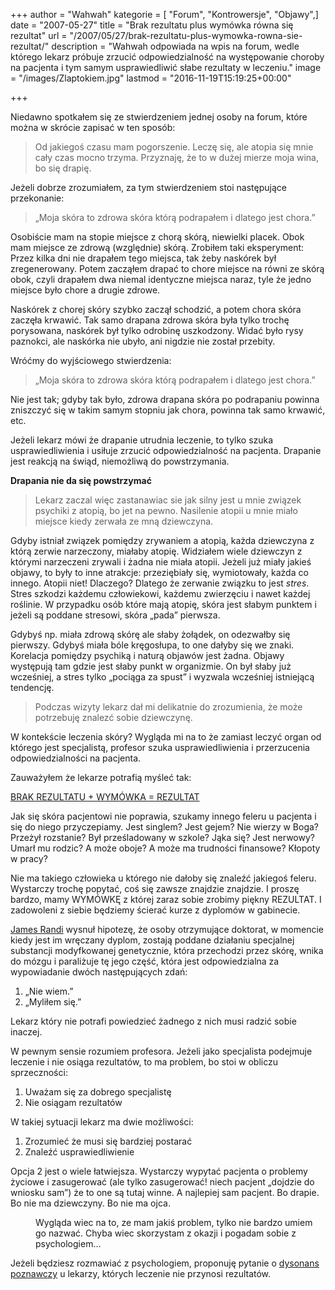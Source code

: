 +++
author = "Wahwah"
kategorie = [ "Forum", "Kontrowersje", "Objawy",]
date = "2007-05-27"
title = "Brak rezultatu plus wymówka równa się rezultat"
url = "/2007/05/27/brak-rezultatu-plus-wymowka-rowna-sie-rezultat/"
description = "Wahwah odpowiada na wpis na forum, wedle którego lekarz próbuje zrzucić odpowiedzialność na występowanie choroby na pacjenta i tym samym usprawiedliwić słabe rezultaty w leczeniu."
image = "/images/Zlaptokiem.jpg"
lastmod = "2016-11-19T15:19:25+00:00"

+++

Niedawno spotkałem się ze stwierdzeniem jednej osoby na forum, które można w skrócie zapisać w ten sposób:

> Od jakiegoś czasu mam pogorszenie. Leczę się, ale atopia się mnie cały czas mocno trzyma. Przyznaję, że to w dużej mierze moja wina, bo się drapię.

<!--more-->

Jeżeli dobrze zrozumiałem, za tym stwierdzeniem stoi następujące przekonanie:

> „Moja skóra to zdrowa skóra którą podrapałem i dlatego jest chora.”

Osobiście mam na stopie miejsce z chorą skórą, niewielki placek. Obok mam miejsce ze zdrową (względnie) skórą. Zrobiłem taki eksperyment: Przez kilka dni nie drapałem tego miejsca, tak żeby naskórek był zregenerowany. Potem zacząłem drapać to chore miejsce na równi ze skórą obok, czyli drapałem dwa niemal identyczne miejsca naraz, tyle że jedno miejsce było chore a drugie zdrowe.

Naskórek z chorej skóry szybko zaczął schodzić, a potem chora skóra zaczęła krwawić. Tak samo drapana zdrowa skóra była tylko trochę porysowana, naskórek był tylko odrobinę uszkodzony. Widać było rysy paznokci, ale naskórka nie ubyło, ani nigdzie nie został przebity.

Wróćmy do wyjściowego stwierdzenia:

> „Moja skóra to zdrowa skóra którą podrapałem i dlatego jest chora.”

Nie jest tak; gdyby tak było, zdrowa drapana skóra po podrapaniu powinna zniszczyć się w takim samym stopniu jak chora, powinna tak samo krwawić, etc.

Jeżeli lekarz mówi że drapanie utrudnia leczenie, to tylko szuka usprawiedliwienia i usiłuje zrzucić odpowiedzialność na pacjenta. Drapanie jest reakcją na świąd, niemożliwą do powstrzymania.

**Drapania nie da się powstrzymać**

> Lekarz zaczal więc zastanawiac sie jak silny jest u mnie związek psychiki z atopią, bo jet na pewno. Nasilenie atopii u mnie miało miejsce kiedy zerwała ze mną dziewczyna.

Gdyby istniał związek pomiędzy zrywaniem a atopią, każda dziewczyna z którą zerwie narzeczony, miałaby atopię. Widziałem wiele dziewczyn z którymi narzeczeni zrywali i żadna nie miała atopii. Jeżeli już miały jakieś objawy, to były to inne atrakcje: przeziębiały się, wymiotowały, każda co innego. Atopii niet! Dlaczego? Dlatego że zerwanie związku to jest _stres_. Stres szkodzi każdemu człowiekowi, każdemu zwierzęciu i nawet każdej roślinie. W przypadku osób które mają atopię, skóra jest słabym punktem i jeżeli są poddane stresowi, skóra „pada” pierwsza.

Gdybyś np. miała zdrową skórę ale słaby żołądek, on odezwałby się pierwszy. Gdybyś miała bóle kręgosłupa, to one dałyby się we znaki. Korelacja pomiędzy psychiką i naturą objawów jest żadna. Objawy występują tam gdzie jest słaby punkt w organizmie. On był słaby już wcześniej, a stres tylko „pociąga za spust” i wyzwala wcześniej istniejącą tendencję.

> Podczas wizyty lekarz dał mi delikatnie do zrozumienia, że może potrzebuję znalezć sobie dziewczynę.

W kontekście leczenia skóry? Wygląda mi na to że zamiast leczyć organ od którego jest specjalistą, profesor szuka usprawiedliwienia i przerzucenia odpowiedzialności na pacjenta.
  
Zauważyłem że lekarze potrafią myśleć tak:

[BRAK REZULTATU + WYMÓWKA = REZULTAT][1]

Jak się skóra pacjentowi nie poprawia, szukamy innego feleru u pacjenta i się do niego przyczepiamy. Jest singlem? Jest gejem? Nie wierzy w Boga? Przeżył rozstanie? Był prześladowany w szkole? Jąka się? Jest nerwowy? Umarł mu rodzic? A może oboje? A może ma trudności finansowe? Kłopoty w pracy?

Nie ma takiego człowieka u którego nie dałoby się znaleźć jakiegoś feleru. Wystarczy trochę popytać, coś się zawsze znajdzie znajdzie. I proszę bardzo, mamy WYMÓWKĘ z której zaraz sobie zrobimy piękny REZULTAT. I zadowoleni z siebie będziemy ścierać kurze z dyplomów w gabinecie.

[James Randi][2] wysnuł hipotezę, że osoby otrzymujące doktorat, w momencie kiedy jest im wręczany dyplom, zostają poddane działaniu specjalnej substancji modyfkowanej genetycznie, która przechodzi przez skórę, wnika do mózgu i paraliżuje tę jego część, która jest odpowiedzialna za wypowiadanie dwóch następujących zdań:

  1. „Nie wiem.”
  2. „Myliłem się.”

Lekarz który nie potrafi powiedzieć żadnego z nich musi radzić sobie inaczej.

W pewnym sensie rozumiem profesora. Jeżeli jako specjalista podejmuje leczenie i nie osiąga rezultatów, to ma problem, bo stoi w obliczu sprzeczności:

  1. Uważam się za dobrego specjalistę
  2. Nie osiągam rezultatów

W takiej sytuacji lekarz ma dwie możliwości:

  1. Zrozumieć że musi się bardziej postarać
  2. Znaleźć usprawiedliwienie

Opcja 2 jest o wiele łatwiejsza. Wystarczy wypytać pacjenta o problemy życiowe i zasugerować (ale tylko zasugerować! niech pacjent „dojdzie do wniosku sam”) że to one są tutaj winne. A najlepiej sam pacjent. Bo drapie. Bo nie ma dziewczyny. Bo nie ma ojca.

<p style="margin-left: 40px">
  Wygląda wiec na to, ze mam jakiś problem, tylko nie bardzo umiem go nazwać. Chyba wiec skorzystam z okazji i pogadam sobie z psychologiem&#8230; 
</p>

Jeżeli będziesz rozmawiać z psychologiem, proponuję pytanie o [dysonans poznawczy][3] u lekarzy, których leczenie nie przynosi rezultatów.

 [1]: https://web.archive.org/web/20071024032332/http://alexba.eu/2007-05-07/zmiana-ludzie-zachowania/rezultaty-nie-usprawiedliwienia/
 [2]: https://pl.wikipedia.org/wiki/James_Randi
 [3]: https://pl.wikipedia.org/wiki/Dysonans_poznawczy
